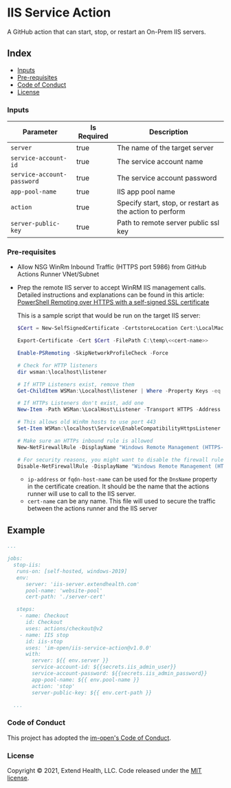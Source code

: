 # IIS Service Action

A GitHub action that can start, stop, or restart an On-Prem IIS servers.

## Index
- [Inputs](#inputs)
- [Pre-requisites](#pre-requisites)
- [Code of Conduct](#code-of-conduct)
- [License](#license)

### Inputs
| Parameter                  | Is Required | Description                                              |
| -------------------------- | ----------- | -------------------------------------------------------- |
| `server`                   | true        | The name of the target server                            |
| `service-account-id`       | true        | The service account name                                 |
| `service-account-password` | true        | The service account password                             |
| `app-pool-name`            | true        | IIS app pool name                                        |
| `action`                   | true        | Specify start, stop, or restart as the action to perform |
| `server-public-key`        | true        | Path to remote server public ssl key                     |

### Pre-requisites

- Allow NSG WinRm Inbound Traffic (HTTPS port 5986) from GitHub Actions Runner VNet/Subnet
- Prep the remote IIS server to accept WinRM IIS management calls.  Detailed instructions and explanations can be found in this article: [PowerShell Remoting over HTTPS with a self-signed SSL certificate]

  This is a sample script that would be run on the target IIS server:

  ```powershell
  $Cert = New-SelfSignedCertificate -CertstoreLocation Cert:\LocalMachine\My -DnsName <<ip-address|fqdn-host-name>>

  Export-Certificate -Cert $Cert -FilePath C:\temp\<<cert-name>>

  Enable-PSRemoting -SkipNetworkProfileCheck -Force

  # Check for HTTP listeners
  dir wsman:\localhost\listener

  # If HTTP Listeners exist, remove them
  Get-ChildItem WSMan:\Localhost\listener | Where -Property Keys -eq "Transport=HTTP" | Remove-Item -Recurse

  # If HTTPs Listeners don't exist, add one
  New-Item -Path WSMan:\LocalHost\Listener -Transport HTTPS -Address * -CertificateThumbPrint $Cert.Thumbprint –Force

  # This allows old WinRm hosts to use port 443
  Set-Item WSMan:\localhost\Service\EnableCompatibilityHttpsListener -Value true

  # Make sure an HTTPs inbound rule is allowed
  New-NetFirewallRule -DisplayName "Windows Remote Management (HTTPS-In)" -Name "Windows Remote Management (HTTPS-In)" -Profile Any -LocalPort 5986 -Protocol TCP

  # For security reasons, you might want to disable the firewall rule for HTTP that *Enable-PSRemoting* added:
  Disable-NetFirewallRule -DisplayName "Windows Remote Management (HTTP-In)"
  ```

  - `ip-address` or `fqdn-host-name` can be used for the `DnsName` property in the certificate creation. It should be the name that the actions runner will use to call to the IIS server.
  - `cert-name` can be any name.  This file will used to secure the traffic between the actions runner and the IIS server

## Example

```yml
...

jobs:
  stop-iis:
   runs-on: [self-hosted, windows-2019]
   env:
      server: 'iis-server.extendhealth.com'
      pool-name: 'website-pool'
      cert-path: './server-cert'

   steps:
    - name: Checkout
      id: Checkout
      uses: actions/checkout@v2
    - name: IIS stop
      id: iis-stop
      uses: 'im-open/iis-service-action@v1.0.0'
      with:
        server: ${{ env.server }}
        service-account-id: ${{secrets.iis_admin_user}}
        service-account-password: ${{secrets.iis_admin_password}}
        app-pool-name: ${{ env.pool-name }}
        action: 'stop'
        server-public-key: ${{ env.cert-path }}

  ...
```


### Code of Conduct

This project has adopted the [im-open's Code of Conduct](https://github.com/im-open/.github/blob/master/CODE_OF_CONDUCT.md).

### License

Copyright &copy; 2021, Extend Health, LLC. Code released under the [MIT license](LICENSE).


<!-- Links -->
[PowerShell Remoting over HTTPS with a self-signed SSL certificate]: https://4sysops.com/archives/powershell-remoting-over-https-with-a-self-signed-ssl-certificate
